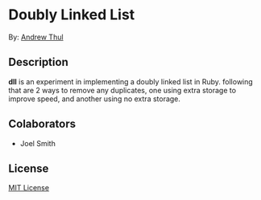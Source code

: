 # Doubly Linked List

By: [Andrew Thul](github.com/adthul)

## Description
**dll** is an experiment in implementing a doubly linked list in Ruby. following that are 2 ways to remove any duplicates, one using extra storage to improve speed, and another using no extra storage.

## Colaborators
* Joel Smith

## License

[MIT License](http://adthul.mit-license.org)
